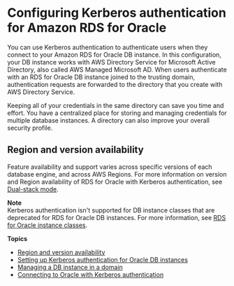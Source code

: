 # Configuring Kerberos authentication for Amazon RDS for Oracle<a name="oracle-kerberos"></a>

You can use Kerberos authentication to authenticate users when they connect to your Amazon RDS for Oracle DB instance\. In this configuration, your DB instance works with AWS Directory Service for Microsoft Active Directory, also called AWS Managed Microsoft AD\. When users authenticate with an RDS for Oracle DB instance joined to the trusting domain, authentication requests are forwarded to the directory that you create with AWS Directory Service\.

Keeping all of your credentials in the same directory can save you time and effort\. You have a centralized place for storing and managing credentials for multiple database instances\. A directory can also improve your overall security profile\.

## Region and version availability<a name="oracle-kerberos-setting-up.RegionVersionAvailability"></a>

Feature availability and support varies across specific versions of each database engine, and across AWS Regions\. For more information on version and Region availability of RDS for Oracle with Kerberos authentication, see [Dual\-stack mode](Concepts.RDS_Fea_Regions_DB-eng.Feature.KerberosAuthentication.md)\.

**Note**  
Kerberos authentication isn't supported for DB instance classes that are deprecated for RDS for Oracle DB instances\. For more information, see [RDS for Oracle instance classes](Oracle.Concepts.InstanceClasses.md)\.

**Topics**
+ [Region and version availability](#oracle-kerberos-setting-up.RegionVersionAvailability)
+ [Setting up Kerberos authentication for Oracle DB instances](oracle-kerberos-setting-up.md)
+ [Managing a DB instance in a domain](oracle-kerberos-managing.md)
+ [Connecting to Oracle with Kerberos authentication](oracle-kerberos-connecting.md)